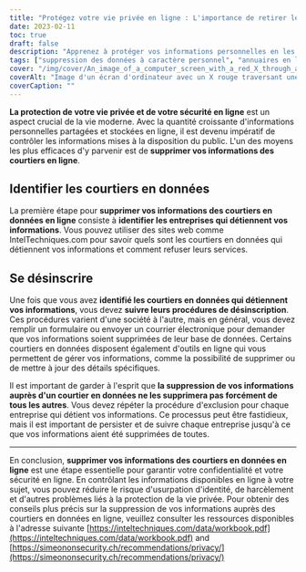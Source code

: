 ```yaml
---
title: "Protégez votre vie privée en ligne : L'importance de retirer les informations des courtiers en données"
date: 2023-02-11
toc: true
draft: false
description: "Apprenez à protéger vos informations personnelles en les supprimant des annuaires en ligne et des courtiers en données grâce à ce guide complet."
tags: ["suppression des données à caractère personnel", "annuaires en ligne", "courtiers en données", "protection de la vie privée", "guide complet", "supprimer des informations personnelles", "vie privée en ligne", "internet privacy", "vie privée en ligne", "courtiers en données", "supprimer les informations", "IntelTechniques", "SimeonOnSecurity", "sécurité en ligne", "protection de la vie privée", "protéger la vie privée en ligne"]
cover: "/img/cover/An_image_of_a_computer_screen_with_a_red_X_through_a_list.png"
coverAlt: "Image d'un écran d'ordinateur avec un X rouge traversant une liste d'informations personnelles, telles que le nom, l'adresse et le numéro de téléphone, symbolisant la suppression des données personnelles des annuaires en ligne."
coverCaption: ""
---
```


**La protection de votre vie privée et de votre sécurité en ligne** est un aspect crucial de la vie moderne. Avec la quantité croissante d'informations personnelles partagées et stockées en ligne, il est devenu impératif de contrôler les informations mises à la disposition du public. L'un des moyens les plus efficaces d'y parvenir est de **supprimer vos informations des courtiers en ligne**.

## Identifier les courtiers en données

La première étape pour **supprimer vos informations des courtiers en données en ligne** consiste à **identifier les entreprises qui détiennent vos informations**. Vous pouvez utiliser des sites web comme IntelTechniques.com pour savoir quels sont les courtiers en données qui détiennent vos informations et comment refuser leurs services.

## Se désinscrire

Une fois que vous avez **identifié les courtiers en données qui détiennent vos informations**, vous devez **suivre leurs procédures de désinscription**. Ces procédures varient d'une société à l'autre, mais en général, vous devez remplir un formulaire ou envoyer un courrier électronique pour demander que vos informations soient supprimées de leur base de données. Certains courtiers en données disposent également d'outils en ligne qui vous permettent de gérer vos informations, comme la possibilité de supprimer ou de mettre à jour des détails spécifiques.

Il est important de garder à l'esprit que **la suppression de vos informations auprès d'un courtier en données ne les supprimera pas forcément de tous les autres**. Vous devez répéter la procédure d'exclusion pour chaque entreprise qui détient vos informations. Ce processus peut être fastidieux, mais il est important de persister et de suivre chaque entreprise jusqu'à ce que vos informations aient été supprimées de toutes.

_________________________

En conclusion, **supprimer vos informations des courtiers en données en ligne** est une étape essentielle pour garantir votre confidentialité et votre sécurité en ligne. En contrôlant les informations disponibles en ligne à votre sujet, vous pouvez réduire le risque d'usurpation d'identité, de harcèlement et d'autres problèmes liés à la protection de la vie privée. Pour obtenir des conseils plus précis sur la suppression de vos informations auprès des courtiers en données en ligne, veuillez consulter les ressources disponibles à l'adresse suivante [https://inteltechniques.com/data/workbook.pdf](https://inteltechniques.com/data/workbook.pdf) and [https://simeononsecurity.ch/recommendations/privacy/](https://simeononsecurity.ch/recommendations/privacy/)


